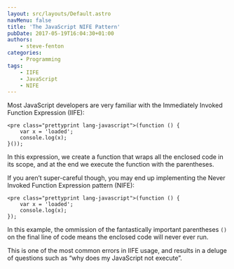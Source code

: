 ```yaml
---
layout: src/layouts/Default.astro
navMenu: false
title: 'The JavaScript NIFE Pattern'
pubDate: 2017-05-19T16:04:30+01:00
authors:
    - steve-fenton
categories:
    - Programming
tags:
    - IIFE
    - JavaScript
    - NIFE
---
```


Most JavaScript developers are very familiar with the Immediately Invoked Function Expression (IIFE):

```
<pre class="prettyprint lang-javascript">(function () {
    var x = 'loaded';
    console.log(x);
}());
```
In this expression, we create a function that wraps all the enclosed code in its scope, and at the end we execute the function with the parentheses.

If you aren’t super-careful though, you may end up implementing the Never Invoked Function Expression pattern (NIFE):

```
<pre class="prettyprint lang-javascript">(function () {
    var x = 'loaded';
    console.log(x);
});
```
In this example, the ommission of the fantastically important parentheses `()` on the final line of code means the enclosed code will never ever run.

This is one of the most common errors in IIFE usage, and results in a deluge of questions such as “why does my JavaScript not execute”.